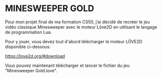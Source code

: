 # MINESWEEPER GOLD

Pour mon projet final de ma formation CS50, j’ai décidé de recréer le jeu vidéo classique Minesweeper avec le moteur Löve2D en utilisant le langage de programmation Lua. 

Pour y jouer, vous devez tout d'abord télécharger le moteur LÖVE2D disponible ci-dessous:

https://love2d.org/#download

Vous pouvez maintenant télécharger et lancer le fichier du jeu "Minesweeper Gold.love".
